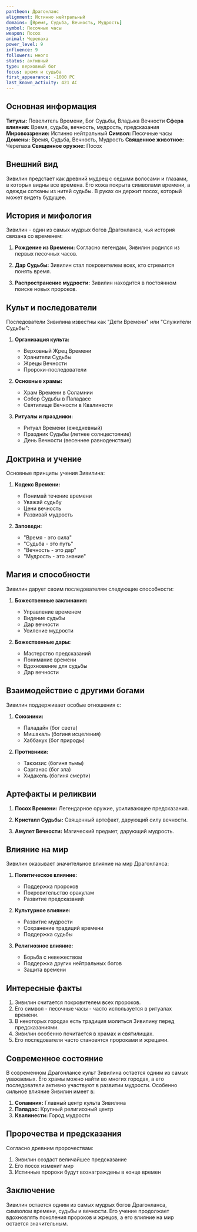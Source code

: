 ```yaml
---
pantheon: Драгонланс
alignment: Истинно нейтральный
domains: [Время, Судьба, Вечность, Мудрость]
symbol: Песочные часы
weapon: Посох
animal: Черепаха
power_level: 9
influence: 9
followers: много
status: активный
type: верховный бог
focus: время и судьба
first_appearance: -1000 PC
last_known_activity: 421 AC
---
```


## Основная информация

**Титулы:** Повелитель Времени, Бог Судьбы, Владыка Вечности
**Сфера влияния:** Время, судьба, вечность, мудрость, предсказания
**Мировоззрение:** Истинно нейтральный
**Символ:** Песочные часы
**Домены:** Время, Судьба, Вечность, Мудрость
**Священное животное:** Черепаха
**Священное оружие:** Посох

## Внешний вид

Зивилин предстает как древний мудрец с седыми волосами и глазами, в которых видны все времена. Его кожа покрыта символами времени, а одежды сотканы из нитей судьбы. В руках он держит посох, который может видеть будущее.

## История и мифология

Зивилин - один из самых мудрых богов Драгонланса, чья история связана со временем:

1. **Рождение из Времени:** Согласно легендам, Зивилин родился из первых песочных часов.

2. **Дар Судьбы:** Зивилин стал покровителем всех, кто стремится понять время.

3. **Распространение мудрости:** Зивилин находится в постоянном поиске новых пророков.

## Культ и последователи

Последователи Зивилина известны как "Дети Времени" или "Служители Судьбы":

1. **Организация культа:**

   - Верховный Жрец Времени
   - Хранители Судьбы
   - Жрецы Вечности
   - Пророки-последователи

2. **Основные храмы:**

   - Храм Времени в Соламнии
   - Собор Судьбы в Паладасе
   - Святилище Вечности в Квалинести

3. **Ритуалы и праздники:**
   - Ритуал Времени (ежедневный)
   - Праздник Судьбы (летнее солнцестояние)
   - День Вечности (весеннее равноденствие)

## Доктрина и учение

Основные принципы учения Зивилина:

1. **Кодекс Времени:**

   - Понимай течение времени
   - Уважай судьбу
   - Цени вечность
   - Развивай мудрость

2. **Заповеди:**
   - "Время - это сила"
   - "Судьба - это путь"
   - "Вечность - это дар"
   - "Мудрость - это знание"

## Магия и способности

Зивилин дарует своим последователям следующие способности:

1. **Божественные заклинания:**

   - Управление временем
   - Видение судьбы
   - Дар вечности
   - Усиление мудрости

2. **Божественные дары:**
   - Мастерство предсказаний
   - Понимание времени
   - Вдохновение для судьбы
   - Дар вечности

## Взаимодействие с другими богами

Зивилин поддерживает особые отношения с:

1. **Союзники:**

   - Паладайн (бог света)
   - Мишакаль (богиня исцеления)
   - Хаббакук (бог природы)

2. **Противники:**
   - Такхизис (богиня тьмы)
   - Сарганас (бог зла)
   - Хидакель (богиня смерти)

## Артефакты и реликвии

1. **Посох Времени:** Легендарное оружие, усиливающее предсказания.

2. **Кристалл Судьбы:** Священный артефакт, дарующий силу вечности.

3. **Амулет Вечности:** Магический предмет, дарующий мудрость.

## Влияние на мир

Зивилин оказывает значительное влияние на мир Драгонланса:

1. **Политическое влияние:**

   - Поддержка пророков
   - Покровительство оракулам
   - Развитие предсказаний

2. **Культурное влияние:**

   - Развитие мудрости
   - Сохранение традиций времени
   - Поддержка судьбы

3. **Религиозное влияние:**
   - Борьба с невежеством
   - Поддержка других нейтральных богов
   - Защита времени

## Интересные факты

1. Зивилин считается покровителем всех пророков.
2. Его символ - песочные часы - часто используется в ритуалах времени.
3. В некоторых городах есть традиция молиться Зивилину перед предсказаниями.
4. Зивилин особенно почитается в храмах и святилищах.
5. Его последователи часто становятся пророками и жрецами.

## Современное состояние

В современном Драгонлансе культ Зивилина остается одним из самых уважаемых. Его храмы можно найти во многих городах, а его последователи активно участвуют в развитии мудрости. Особенно сильное влияние Зивилин имеет в:

1. **Соламния:** Главный центр культа Зивилина
2. **Паладас:** Крупный религиозный центр
3. **Квалинести:** Город мудрости

## Пророчества и предсказания

Согласно древним пророчествам:

1. Зивилин создаст величайшее предсказание
2. Его посох изменит мир
3. Истинные пророки будут вознаграждены в конце времен

## Заключение

Зивилин остается одним из самых мудрых богов Драгонланса, символом времени, судьбы и вечности. Его учение продолжает вдохновлять поколения пророков и жрецов, а его влияние на мир остается значительным.
